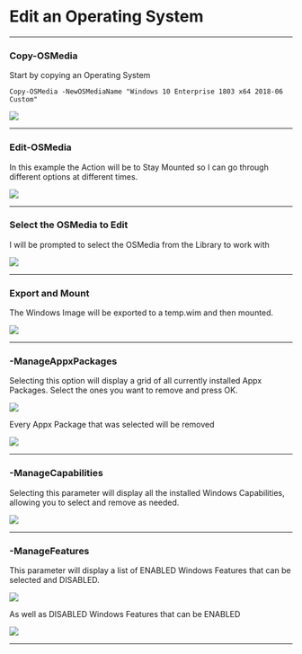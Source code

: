 # Edit an Operating System

---

### Copy-OSMedia

Start by copying an Operating System

```
Copy-OSMedia -NewOSMediaName "Windows 10 Enterprise 1803 x64 2018-06 Custom"
```

![](/assets/2018-06-24_2-53-33.png)

---

### Edit-OSMedia

In this example the Action will be to Stay Mounted so I can go through different options at different times.

![](/assets/2018-06-24_3-00-47.png)

---

### Select the OSMedia to Edit

I will be prompted to select the OSMedia from the Library to work with

![](/assets/2018-06-24_9-38-07.png)

---

### Export and Mount

The Windows Image will be exported to a temp.wim and then mounted.

![](/assets/2018-06-24_9-39-48.png)

---

### -ManageAppxPackages

Selecting this option will display a grid of all currently installed Appx Packages.  Select the ones you want to remove and press OK.

![](/assets/2018-06-24_9-47-41.png)

Every Appx Package that was selected will be removed

![](/assets/2018-06-24_9-52-57.png)

---

### -ManageCapabilities

Selecting this parameter will display all the installed Windows Capabilities, allowing you to select and remove as needed.

![](/assets/2018-06-24_9-57-17.png)

---

### -ManageFeatures

This parameter will display a list of ENABLED Windows Features that can be selected and DISABLED.

![](/assets/2018-06-24_10-00-00.png)

As well as DISABLED Windows Features that can be ENABLED

![](/assets/2018-06-24_10-01-57.png)

---





